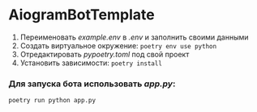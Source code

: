 # AiogramBotTemplate
1. Переименовать *example.env* в *.env* и заполнить своими данными
2. Создать виртуальное окружение: `poetry env use python`
3. Отредактировать *pypoetry.toml* под свой проект
4. Установить зависимости: `poetry install`

### Для запуска бота использовать *app.py*:
`poetry run python app.py`
